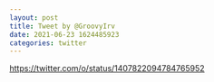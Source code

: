```yaml
--- 
layout: post 
title: Tweet by @GroovyIrv 
date: 2021-06-23 1624485923 
categories: twitter 
--- 
```

https://twitter.com/o/status/1407822094784765952